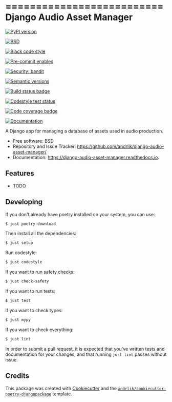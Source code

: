 ==========================
Django Audio Asset Manager
==========================


[![PyPI version](https://img.shields.io/pypi/v/django-audio-asset-manager.svg)](https://pypi.python.org/pypi/django-audio-asset-manager)

[![BSD](https://img.shields.io/github/license/andrlik/django-audio-asset-manager)](https://github.com/andrlik/django-audio-asset-manager/blob/main/LICENSE)

[![Black code style](https://img.shields.io/badge/code%20style-black-000000.svg)](https://github.com/ambv/black)

[![Pre-commit enabled](https://img.shields.io/badge/pre--commit-enabled-brightgreen?logo=pre-commit&logoColor=white)](https://github.com/andrlik/django-audio-asset-manager/blob/main/.pre-commit-config.yaml)

[![Security: bandit](https://img.shields.io/badge/security-bandit-green.svg)](https://github.com/PyCQA/bandit)

[![Semantic versions](https://img.shields.io/badge/%20%20%F0%9F%93%A6%F0%9F%9A%80-semantic--versions-e10079.svg)](https://github.com/andrlik/django-audio-asset-manager/releases)

[![Build status badge](https://github.com/andrlik/django-audio-asset-manager/actions/workflows/test.yml/badge.svg?branch=main)](https://github.com/andrlik/django-audio-asset-manager/actions/workflows/test.yml)

[![Codestyle test status](https://github.com/andrlik/django-audio-asset-manager/actions/workflows/codestyle.yml/badge.svg?branch=main)](https://github.com/andrlik/django-audio-asset-manager/actions/workflows/codestyle.yml)



[![Code coverage badge](https://coveralls.io/repos/github/andrlik/django-audio-asset-manager/badge.svg?branch=main)](https://coveralls.io/github/andrlik/django-audio-asset-manager?branch=main)




[![Documentation](https://img.shields.io/badge/docs-mkdocs-blue)](https://andrlik.github.io/django-audio-asset-manager/)

A Django app for managing a database of assets used in audio production.


* Free software: BSD
* Repository and Issue Tracker: https://github.com/andrlik/django-audio-asset-manager/
* Documentation: https://django-audio-asset-manager.readthedocs.io.


## Features

- TODO

## Developing

If you don't already have poetry installed on your system, you can use:

```bash
$ just poetry-download
```

Then install all the dependencies:

```bash
$ just setup
```

Run codestyle:

```bash
$ just codestyle
```

If you want to run safety checks:

```bash
$ just check-safety
```

If you want to run tests:

```bash
$ just test
```

If you want to check types:

```bash
$ just mypy
```

If you want to check everything:

```bash
$ just lint
```

In order to submit a pull request, it is expected that you've written tests and documentation for your changes,
and that running `just lint` passes without issue.

## Credits

This package was created with [Cookiecutter][cc] and the [`andrlik/cookiecutter-poetry-djangopackage`][acpd] template.

[cc]: https://github.com/audreyr/cookiecutter
[acpd]: https://github.com/andrlik/cookiecutter-poetry-djangopackage
